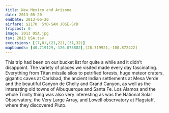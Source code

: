 ```yaml
---
title: New Mexico and Arizona
date: 2013-05-20
endDate: 2013-06-20
airfare: $1170  SYD-SAN JOSE-SYD
tripcost: 0
image: 2013 USA.jpg
tsv: 2013 USA.tsv
excursions: [(7,8),(21,22),(31,32)]
mapbounds: [40.719129,-126.073882],[28.719921,-100.872422]
---
```

This trip had been on our bucket list for quite a while and it didn’t disappoint. The variety of places we visited made every day fascinating. Everything from Titan missile silos to petrified forests, huge meteor craters, gigantic caves at Carlsbad, the ancient Indian settlements at Mesa Verde and the beautiful Canyon de Chelly and Grand Canyon, as well as the interesting old towns of Albuquerque and Santa Fe. Los Alamos and the whole Trinity thing was also very interesting as was the National Solar Observatory, the Very Large Array, and Lowell observatory at Flagstaff, where they discovered Pluto.
